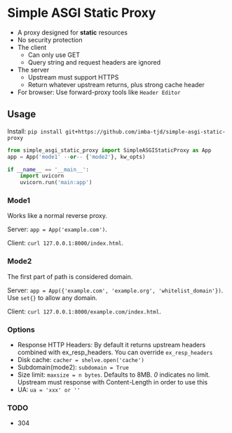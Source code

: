 # Simple ASGI Static Proxy

* A proxy designed for **static** resources
* No security protection
* The client
  * Can only use GET
  * Query string and request headers are ignored
* The server
  * Upstream must support HTTPS
  * Return whatever upstream returns, plus strong cache header
* For browser: Use forward-proxy tools like `Header Editor`

## Usage

Install: `pip install git+https://github.com/imba-tjd/simple-asgi-static-proxy`

```py
from simple_asgi_static_proxy import SimpleASGIStaticProxy as App
app = App('mode1' --or-- {'mode2'}, kw_opts)

if __name__ == '__main__':
    import uvicorn
    uvicorn.run('main:app')
```

### Mode1

Works like a normal reverse proxy.

Server: `app = App('example.com')`.

Client: `curl 127.0.0.1:8000/index.html`.

### Mode2

The first part of path is considered domain.

Server: `app = App({'example.com', 'example.org', 'whitelist_domain'})`. Use `set{}` to allow any domain.

Client: `curl 127.0.0.1:8000/example.com/index.html`.

### Options

* Response HTTP Headers: By default it returns upstream headers combined with ex_resp_headers. You can override `ex_resp_headers`
* Disk cache: `cacher = shelve.open('cache')`
* Subdomain(mode2): `subdomain = True`
* Size limit: `maxsize = n bytes`. Defaults to 8MB. *0* indicates no limit. Upstream must response with Content-Length in order to use this
* UA: `ua = 'xxx' or ''`

### TODO

* 304
